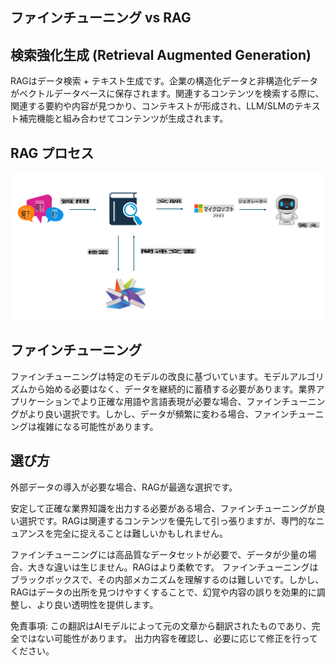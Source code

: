 ## ファインチューニング vs RAG

## 検索強化生成 (Retrieval Augmented Generation)

RAGはデータ検索 + テキスト生成です。企業の構造化データと非構造化データがベクトルデータベースに保存されます。関連するコンテンツを検索する際に、関連する要約や内容が見つかり、コンテキストが形成され、LLM/SLMのテキスト補完機能と組み合わせてコンテンツが生成されます。

## RAG プロセス
![FinetuningvsRAG](../../../../translated_images/rag.20124d5657be35073dd1dbc93411c24ed912cbcc3bab5d37d28e648e6f175b7e.ja.png)

## ファインチューニング
ファインチューニングは特定のモデルの改良に基づいています。モデルアルゴリズムから始める必要はなく、データを継続的に蓄積する必要があります。業界アプリケーションでより正確な用語や言語表現が必要な場合、ファインチューニングがより良い選択です。しかし、データが頻繁に変わる場合、ファインチューニングは複雑になる可能性があります。

## 選び方
外部データの導入が必要な場合、RAGが最適な選択です。

安定して正確な業界知識を出力する必要がある場合、ファインチューニングが良い選択です。RAGは関連するコンテンツを優先して引っ張りますが、専門的なニュアンスを完全に捉えることは難しいかもしれません。

ファインチューニングには高品質なデータセットが必要で、データが少量の場合、大きな違いは生じません。RAGはより柔軟です。
ファインチューニングはブラックボックスで、その内部メカニズムを理解するのは難しいです。しかし、RAGはデータの出所を見つけやすくすることで、幻覚や内容の誤りを効果的に調整し、より良い透明性を提供します。

免責事項: この翻訳はAIモデルによって元の文章から翻訳されたものであり、完全ではない可能性があります。
出力内容を確認し、必要に応じて修正を行ってください。